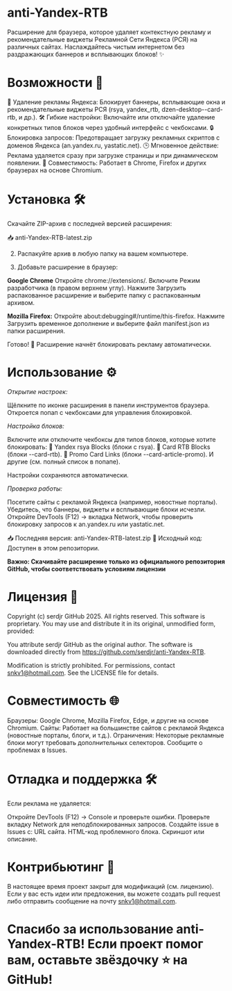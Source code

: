 # anti-Yandex-RTB
Расширение для браузера, которое удаляет контекстную рекламу и рекомендательные виджеты Рекламной Сети Яндекса (РСЯ) на различных сайтах. Наслаждайтесь чистым интернетом без раздражающих баннеров и всплывающих блоков! ✨
 
# Возможности 🎉

🚀 Удаление рекламы Яндекса: Блокирует баннеры, всплывающие окна и рекомендательные виджеты РСЯ (rsya, yandex_rtb, dzen-desktop--card-rtb, и др.).
🛠 Гибкие настройки: Включайте или отключайте удаление конкретных типов блоков через удобный интерфейс с чекбоксами.
🔒 Блокировка запросов: Предотвращает загрузку рекламных скриптов с доменов Яндекса (an.yandex.ru, yastatic.net).
🕒 Мгновенное действие: Реклама удаляется сразу при загрузке страницы и при динамическом появлении.
📱 Совместимость: Работает в Chrome, Firefox и других браузерах на основе Chromium.

# Установка 🛠️

Скачайте ZIP-архив с последней версией расширения:

📥 anti-Yandex-RTB-latest.zip


2. Распакуйте архив в любую папку на вашем компьютере.

3. Добавьте расширение в браузер:

__Google Chrome__
Откройте chrome://extensions/.
Включите Режим разработчика (в правом верхнем углу).
Нажмите Загрузить распакованное расширение и выберите папку с распакованным архивом.

__Mozilla Firefox:__
Откройте about:debugging#/runtime/this-firefox.
Нажмите Загрузить временное дополнение и выберите файл manifest.json из папки расширения.

Готово! 🎊 Расширение начнёт блокировать рекламу автоматически.


# Использование ⚙️

_Открытие настроек:_

Щёлкните по иконке расширения в панели инструментов браузера.
Откроется попап с чекбоксами для управления блокировкой.

_Настройка блоков:_

Включите или отключите чекбоксы для типов блоков, которые хотите блокировать:
🛑 Yandex rsya Blocks (блоки с rsya).
🛑 Card RTB Blocks (блоки --card-rtb).
🛑 Promo Card Links (блоки --card-article-promo).
И другие (см. полный список в попапе).

Настройки сохраняются автоматически.

_Проверка работы:_

Посетите сайты с рекламой Яндекса (например, новостные порталы).
Убедитесь, что баннеры, виджеты и всплывающие блоки исчезли.
Откройте DevTools (F12) → вкладка Network, чтобы проверить блокировку запросов к an.yandex.ru или yastatic.net.

📥 Последняя версия: anti-Yandex-RTB-latest.zip
💾 Исходный код: Доступен в этом репозитории.

**Важно: Скачивайте расширение только из официального репозитория GitHub, чтобы соответствовать условиям лицензии**

# Лицензия 📜
Copyright (c) serdjr GitHub  2025. All rights reserved.
This software is proprietary. You may use and distribute it in its original, unmodified form, provided:

You attribute serdjr GitHub as the original author.
The software is downloaded directly from https://github.com/serdjr/anti-Yandex-RTB.

Modification is strictly prohibited. For permissions, contact snkv1@hotmail.com.
See the LICENSE file for details.
# Совместимость 🌐

Браузеры: Google Chrome, Mozilla Firefox, Edge, и другие на основе Chromium.
Сайты: Работает на большинстве сайтов с рекламой Яндекса (новостные порталы, блоги, и т.д.).
Ограничения: Некоторые рекламные блоки могут требовать дополнительных селекторов. Сообщите о проблемах в Issues.

# Отладка и поддержка 🛠️
Если реклама не удаляется:

Откройте DevTools (F12) → Console и проверьте ошибки.
Проверьте вкладку Network для неподблокированных запросов.
Создайте issue в Issues с:
URL сайта.
HTML-код проблемного блока.
Скриншот или описание.

# Контрибьютинг 🤝
В настоящее время проект закрыт для модификаций (см. лицензию). Если у вас есть идеи или предложения, вы можете создать pull request либо отправить сообщение на почту snkv1@hotmail.com.

# Спасибо за использование anti-Yandex-RTB! Если проект помог вам, оставьте звёздочку ⭐ на GitHub!
